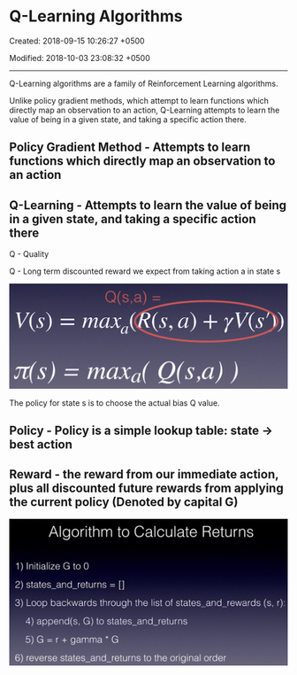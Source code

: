 # Q-Learning Algorithms

Created: 2018-09-15 10:26:27 +0500

Modified: 2018-10-03 23:08:32 +0500

---

Q-Learning algorithms are a family of Reinforcement Learning algorithms.

Unlike policy gradient methods, which attempt to learn functions which directly map an observation to an action, Q-Learning attempts to learn the value of being in a given state, and taking a specific action there.

## Policy Gradient Method - Attempts to learn functions which directly map an observation to an action

## Q-Learning - Attempts to learn the value of being in a given state, and taking a specific action there

Q - Quality

Q - Long term discounted reward we expect from taking action a in state s

![image](media/Q-Learning-Algorithms-image1.png)

The policy for state s is to choose the actual bias Q value.

## Policy - Policy is a simple lookup table: state -> best action

## Reward - the reward from our immediate action, plus all discounted future rewards from applying the current policy (Denoted by capital G)

![image](media/Q-Learning-Algorithms-image2.png)
